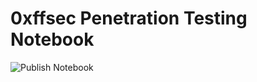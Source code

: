 # 0xffsec Penetration Testing Notebook

![Publish Notebook](https://github.com/0xffsec/notebook/workflows/Publish%20Notebook/badge.svg)
